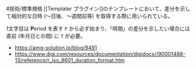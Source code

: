 #技術/標準規格
[[Templater プラグイン]]のテンプレートにおいて、差分を示して相対的な日時 (〜日後、〜週間前等) を取得する際に用いられている。

1文字目は **P**eriod を表す `P` から必ず始まり、「時間」の差分を示したい場合には直前 (年月日との間) に `T` が必要。

- https://amg-solution.jp/blog/9491
- https://www.digi.com/resources/documentation/digidocs//90001488-13/reference/r_iso_8601_duration_format.htm
